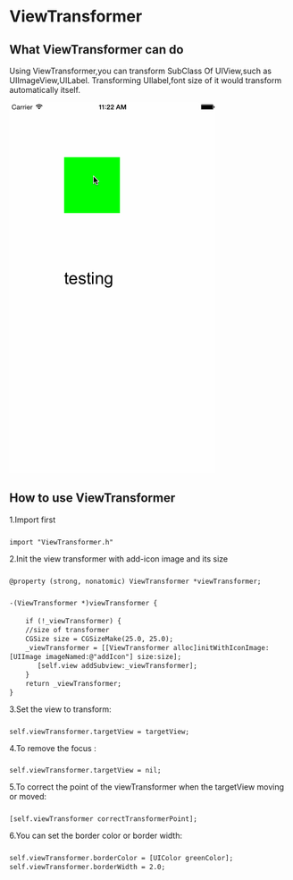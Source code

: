 ViewTransformer
===================================  

What ViewTransformer can do
-----------------------------------
Using ViewTransformer,you can transform SubClass Of UIView,such as UIImageView,UILabel.
Transforming UIlabel,font size of it would transform automatically itself.

![](https://github.com/scutWolf/ViewTransformer/blob/master/ViewTransformerDemo/demo.gif)

How to use ViewTransformer
-----------------------------------

1.Import first
###
    import "ViewTransformer.h"

2.Init the view transformer with add-icon image and its size 
###
    @property (strong, nonatomic) ViewTransformer *viewTransformer;
###
    -(ViewTransformer *)viewTransformer {

        if (!_viewTransformer) {
        //size of transformer
        CGSize size = CGSizeMake(25.0, 25.0);
        _viewTransformer = [[ViewTransformer alloc]initWithIconImage:[UIImage imageNamed:@"addIcon"] size:size];
           [self.view addSubview:_viewTransformer];
        }
        return _viewTransformer;
    }

3.Set the view to transform:
###
    self.viewTransformer.targetView = targetView;

4.To remove the focus :
###
    self.viewTransformer.targetView = nil;

5.To correct the point of the viewTransformer when the targetView moving or moved:
###
    [self.viewTransformer correctTransformerPoint];
    
6.You can set the border color or border width:
###
    self.viewTransformer.borderColor = [UIColor greenColor];
    self.viewTransformer.borderWidth = 2.0;
